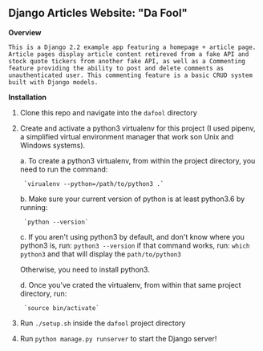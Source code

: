 ## Django Articles Website: "Da Fool"

**Overview**

    This is a Django 2.2 example app featuring a homepage + article page. Article pages display article content retireved from a fake API and stock quote tickers from another fake API, as well as a Commenting feature providing the ability to post and delete comments as unauthenticated user. This commenting feature is a basic CRUD system built with Django models.

**Installation**
 
1. Clone this repo and navigate into the `dafool` directory
2. Create and activate a python3 virtualenv for this project (I used pipenv, a simplified virtual environment manager that work son Unix and Windows systems).

    a. To create a python3 virtualenv, from within the project directory, you need to run the command:

        `virualenv --python=/path/to/python3 .`

    b. Make sure your current version of python is at least python3.6 by running:

        `python --version`

    c. If you aren't using python3 by default, and don't know where you python3 is, run:
        `python3 --version` if that command works, run: `which python3` and that will display the `path/to/python3`

    Otherwise, you need to install python3.

    d. Once you've crated the virtualenv, from within that same project directory, run:

        `source bin/activate`

3. Run `./setup.sh` inside the `dafool` project directory
4. Run `python manage.py runserver` to start the Django server!

